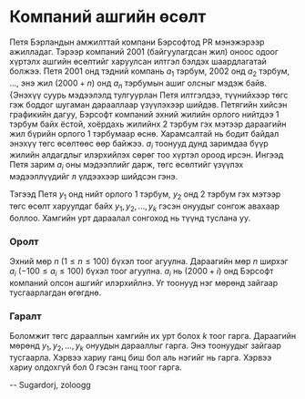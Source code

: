 Компаний ашгийн өсөлт
=====================
Петя Бэрландын амжилттай компани Бэрсофтод PR мэнэжэрээр ажилладаг. Тэрээр компаний $2001$ (байгуулагдсан жил) оноос одоог хүртэлх ашгийн өсөлтийг харуулсан илтгэл бэлдэх шаардлагатай болжээ. Петя $2001$ онд тэдний компань $a_1$ тэрбум, $2002$ онд $a_2$ тэрбум, $...$, энэ жил $(2000+n)$ онд $a_n$ тэрбумын ашиг олсныг мэдэж байв. {Энэхүү суурь мэдээлэлд тулгуурлан Петя илтгэлдээ, түүнийхээр төгс гэж боддог шугаман дарааллаар үзүүлэхээр шийдэв. Петягийн хийсэн графикийн дагуу, Бэрсофт компаний эхний жилийн орлого нийтдээ $1$ тэрбум байх ёстой, хоёрдахь жилийнх $2$ тэрбум гэх мэтээр дараагийн жил бүрийн орлого $1$ тэрбумаар өснө. Харамсалтай нь бодит байдал энэхүү төгс өсөлтөөс өөр байжээ. $a_i$ тоонууд дунд заримдаа бүүр жилийн алдагдлыг илэрхийлэх сөрөг тоо хүртэл ороод ирсэн. Ингээд Петя зарим $a_i$ оны мэдээллийг дарж, төгс өсөлтийг үзүүлэх мэдээллүүдийг л үлдээхээр шийдсэн гэнэ.

Тэгээд Петя $y_1$ онд нийт орлого 1 тэрбум, $y_2$ онд 2 тэрбум гэх мэтээр төгс өсөлт харуулдаг байх $y_1, y_2, ... , y_k$ гэсэн онуудыг сонгож авахаар боллоо. Хамгийн урт дараалал сонгоход нь түүнд туслана уу.


### Оролт
Эхний мөр $n$ ($1 ≤ n ≤ 100$) бүхэл тоог агуулна. Дараагийн мөр $n$ ширхэг $a_i$ ($-100 ≤ a_i ≤ 100$) бүхэл тоог агуулна. $a_i$ нь ($2000+i$) онд Бэрсофт компаний олсон ашгийг илэрхийлнэ. Уг тоонууд нэг мөрөнд зайгаар тусгаарлагдан өгөгднө. 


### Гаралт
Боломжит төгс дарааллын хамгийн их урт болох $k$ тоог гарга. Дараагийн мөрөнд $y_1, y_2,  ... , y_k$ онуудын дарааллыг гарга. Энэ тоонуудыг зайгаар тусгаарла. Хэрвээ хариу ганц биш бол аль нэгийг нь гарга. Хэрвээ хариу олдохгүй бол $0$ гэсэн ганц тоог гарга. 

-- Sugardorj, zoloogg
